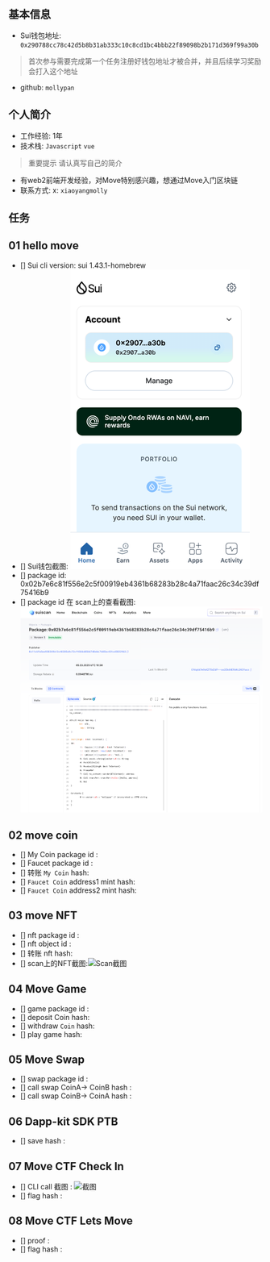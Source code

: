 ## 基本信息
- Sui钱包地址: `0x290788cc78c42d5b8b31ab333c10c8cd1bc4bbb22f89098b2b171d369f99a30b`
> 首次参与需要完成第一个任务注册好钱包地址才被合并，并且后续学习奖励会打入这个地址
- github: `mollypan`

## 个人简介
- 工作经验: 1年
- 技术栈: `Javascript` `vue`
> 重要提示 请认真写自己的简介
- 有web2前端开发经验，对Move特别感兴趣，想通过Move入门区块链
- 联系方式: x: `xiaoyangmolly` 

## 任务

##   01 hello move  
- [] Sui cli version: sui 1.43.1-homebrew
- [] Sui钱包截图: ![Sui钱包截图](./images/img.png)
- [] package id: 0x02b7e6c81f556e2c5f00919eb4361b68283b28c4a71faac26c34c39df75416b9
- [] package id 在 scan上的查看截图:![Scan截图](./images/img_1.png)

##   02 move coin
- [] My Coin package id : 
- [] Faucet package id : 
- [] 转账 `My Coin` hash:
- [] `Faucet Coin` address1 mint hash:
- [] `Faucet Coin` address2 mint hash:

##   03 move NFT
- [] nft package id :
- [] nft object id : 
- [] 转账 nft  hash:
- [] scan上的NFT截图:![Scan截图](./images/你的图片地址)

##   04 Move Game
- [] game package id :
- [] deposit Coin hash:
- [] withdraw `Coin` hash:
- [] play game hash:

##   05 Move Swap
- [] swap package id :
- [] call swap CoinA-> CoinB  hash :
- [] call swap CoinB-> CoinA  hash :

##   06 Dapp-kit SDK PTB
- [] save hash :

##   07 Move CTF Check In
- [] CLI call 截图 : ![截图](./images/你的图片地址)
- [] flag hash :

##   08 Move CTF Lets Move
- [] proof : 
- [] flag hash :

